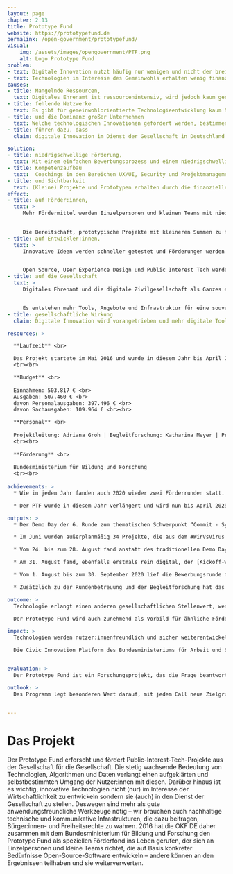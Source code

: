 ```yaml
---
layout: page
chapter: 2.13
title: Prototype Fund
website: https://prototypefund.de
permalink: /open-government/prototypefund/
visual:
    img: /assets/images/opengovernment/PTF.png
    alt: Logo Prototype Fund
problem:
- text: Digitale Innovation nutzt häufig nur wenigen und nicht der breiten Gesellschaft.
- text: Technologien im Interesse des Gemeinwohls erhalten wenig finanzielle Förderung.
causes:
- title: Mangelnde Ressourcen,
  text: Digitales Ehrenamt ist ressourcenintensiv, wird jedoch kaum gesehen, anerkannt oder finanziert. Das Entwickeln neuer Technologien erfolgt deshalb oft im Interesse von Wirtschaftlichkeit oder Datenverwertbarkeit.
- title: fehlende Netzwerke
  text: Es gibt für gemeinwohlorientierte Technologieentwicklung kaum Netzwerke, die sich für eine Verbesserung der Situation einsetzen können.
- title: und die Dominanz großer Unternehmen
  text: Welche technologischen Innovationen gefördert werden, bestimmen derzeit große internationale Konzerne oder Kapitalgeber. Dabei liegt oftmals die Expertise darüber, welche Entwicklungen wirklich benötigt werden oder welche Innovationen der Skalierung bedürfen, in der Gesellschaft – diese wird aber nicht einbezogen und zu wenig gefördert.
- title: führen dazu, dass
  claim: digitale Innovation im Dienst der Gesellschaft in Deutschland kaum stattfindet.

solution:
- title: niedrigschwellige Förderung,
  text: Mit einem einfachen Bewerbungsprozess und einem niedrigschwelligen Förderverfahren zeigen wir, dass die Förderung digitaler Innovationen aus der Gesellschaft möglich und wünschenswert ist.
- title: Kompetenzaufbau
  text:  Coachings in den Bereichen UX/UI, Security und Projektmanagement vermitteln der Open-Source-Community Wissen, das auch bei der Umsetzung weiterer Projekte nützlich sein kann.
- title: und Sichtbarkeit
  text: (Kleine) Projekte und Prototypen erhalten durch die finanzielle Förderung des BMBF mehr Sichtbarkeit – über die Website des Prototype Fund, Medien, Konferenzen und andere Veranstaltungen sowie aktive Vernetzungsarbeit.
effect:
- title: auf Förder:innen,
  text: >
     Mehr Fördermittel werden Einzelpersonen und kleinen Teams mit niedrigschwelligen Verfahren bereitgestellt.
   

     Die Bereitschaft, prototypische Projekte mit kleineren Summen zu fördern, steigt.
- title: auf Entwickler:innen,
  text: >
     Innovative Ideen werden schneller getestet und Förderungen werden als realistische Möglichkeit angesehen, Projekte umzusetzen.


     Open Source, User Experience Design und Public Interest Tech werden als Konzepte weiterverbreitet.
- title: auf die Gesellschaft
  text: >
     Digitales Ehrenamt und die digitale Zivilgesellschaft als Ganzes erfährt mehr Beachtung und Anerkennung.


     Es entstehen mehr Tools, Angebote und Infrastruktur für eine souveräne, digital handlungsfähige und informierte Gesellschaft.
- title: gesellschaftliche Wirkung
  claim: Digitale Innovation wird vorangetrieben und mehr digitale Tools sowie sichere Infrastruktur für die Gesellschaft werden geschaffen.

resources: >

  **Laufzeit** <br>

  Das Projekt startete im Mai 2016 ​und wurde in diesem Jahr bis ​April 2025 verlängert.
  <br><br>

  **Budget** <br>
  
  Einnahmen: 503.817 € <br>
  Ausgaben: 507.460 € <br>
  davon Personalausgaben: 397.496 € <br>
  davon Sachausgaben: 109.964 € <br><br>

  **Personal** <br>
  
  Projektleitung: Adriana Groh | Begleitforschung: Katharina Meyer | Projektmanagement:  Thomas Friese, Marie Gutbub | Kommunikation: Patricia Leu | Controlling: Juliane Krüger / Petra Bálint | technische Administration: Gregor Gilka
  <br><br>
  
  **Förderung** <br>
  
  Bundesministerium für Bildung und Forschung
  <br><br>
 
achievements: >
  * Wie in jedem Jahr fanden auch 2020 wieder zwei Förderrunden statt. Die 7. Runde hat den Schwerpunkt “Engineering Trust - Vertrauen bauen”. Die 8. Runde wurde themenoffen gestaltet. Im Jahr 2020 wurde aufgrund der Coronapandemie die große Bedeutung guter, nutzerfreundlicher Technologie für viele Menschen noch deutlicher. Die Pandemie hat zudem neuartige Lösungen für bisher unbekannte Herausforderungen nötig gemacht. Der PTF hat den #WirVsVirus-Hackathon der Bundesregierung vom 21. bis 23. März 2020 mit initiiert und organisiert. Fast 30.000 Menschen beteiligten sich daran, digitale Lösungen für Probleme rund um die Coronapandemie zu entwickeln. 34 der entstandenen Lösungen hat der PTF in einer zusätzlichen Förderrunde mit 1,5 Mio. € des BMBF gefördert und betreut.

  * Der PTF wurde in diesem Jahr verlängert und wird nun bis April 2025 weiter Open-Source-Projekte fördern und begleiten. Seit August können sich wieder Entwickler:innen und Teams mit ihrer Idee für innovative Open-Source-Software für die erste von 8 weiteren Förderrunden bewerben.

outputs: >
  * Der Demo Day der 6. Runde zum thematischen Schwerpunkt “Commit - System erneuern” am 27. Februar konnte noch analog im bUm Berlin durchgeführt werden. Rund 150 Gäste kamen, um sich einen Tag lang die Arbeit der 16 Förderprojekte anzusehen und den Keynotes von Michelle Thorne und Juliane Krüger zu lauschen ([Video des Demo Day](https://prototypefund.de/video-6-demo-day/)). Auch der Kickoff-Workshop der 7. Runde konnte noch vor Ort durchgeführt werden. Am 1. Februar startete die Bewerbungsphase der 8. Runde und endete am 31. März. Ähnlich wie bei der ersten themenoffenen Ausschreibungsrunde wurden mit über 400 Einreichungen (davon 385 gültige) deutlich mehr Bewerbungen generiert als sonst üblich.

  * Im Juni wurden außerplanmäßig 34 Projekte, die aus dem #WirVsVirus Hackathon hervorgegangen sind, in einer Sonderrunde gefördert. Die meisten der Projekte arbeiteten in einem verkürzten Sprint von drei Monaten an ihrer innovativen Software mit Lösungsideen gegen Corona. Durch die schnelle Zusage und das bereitwillige Nutzen der Strukturen des PTF konnte das BMBF als einziges Bundesministerium knapp ein Viertel der Projekte aus dem Hackathon mit 1,5 Millionen Euro unterstützen. Die Betreuung der Sonderrunde mit rund 10 Projekten mehr als in den üblichen Runden konnte durch das DLR und das Team der OKF DE gestemmt werden.

  * Vom 24. bis zum 28. August fand anstatt des traditionellen Demo Days für den Abschluss des 7. Calls eine [digitale Demo Week](https://archive.demoweek.prototypefund.de/) statt. Neben den (insbesondere technischen) Herausforderungen, die mit der Umstellung des Konzepts kamen, brachte das Online-Format auch Vorteile. Es wurde eine Webseite angefertigt, die den Projekten eine Vorstellung in verschiedenen Formaten - Video, Blogpost oder Live Demo - ermöglichte. So konnte das Abschlussevent einem breiteren Publikum zugänglich gemacht werden. Das Programm der Demo Week wurde eingerahmt von einem Eröffnungs- und Abschlussevent, die ebenfalls im Nachgang auf der Webseite verfügbar waren. Die Projektvorstellungen wurden auf fünf Tage verteilt, womit auch mehr Zeit für die einzelnen Präsentationen der 21 Projekte des 7. Calls blieb.

  * Am 31. August fand, ebenfalls erstmals rein digital, der [Kickoff-Workshop des 8. Calls](https://prototypefund.de/projects/round-8/) statt. Die 17 Förderprojekte wurden durch das Team des Prototype Fund, Vertreter:innen des DLR und die Moderatoren von zero360 auf die anstehende Umsetzungsphase vorbereitet.

  * Vom 1. August bis zum 30. September 2020 lief die Bewerbungsrunde für den 9. Call. Wie schon in der vorhergegangenen Runde war der Call themenoffen und Projekte konnten sich innerhalb der vier thematischen Säulen Civic Tech, Data Literacy, Software-Infrastruktur und Datensicherheit bewerben. Begleitend zur Bewerbungsrunde wurde ein [Trendreport](https://prototypefund.de/wp-content/uploads/2020/08/Trendforschung-Runde-9.pdf) angefertigt, der die Aspekte des kollektiven Handelns und der digitalen Souveränität in Europa beleuchtet. Es gingen für die 9. Kohorte insgesamt 245 gültige Bewerbungen ein. 62 Prozent aller Bewerbungen erfolgten im Team. 55 Prozent der Bewerbungen gehören in den Bereich Civic Tech, 23 Prozent bin den Bereich Software-Infrastruktur, 13 Prozent in den Bereich Datensicherheit und 9 Prozent in den Bereich Data Literacy. Aus den Zahlen lässt sich kein Einfluss der Coronakrise auf die Bewerbungen ableiten. Einzelne Projektideen beschäftigen sich aber mit den durch die Krise neu entstandenen Herausforderungen.

  * Zusätzlich zu der Rundenbetreuung und der Begleitforschung hat das PTF-Team mit der Produktion eines [Podcast](https://prototypefund.de/news/?filter=topics&topics=sound) begonnen. Die bisher veröffentlichten Folgen behandeln Themen im Bereich Innovationen, Public-Interest-Technologien und Open-Source-Software. Um den gesamten Open-Source-Code besser auffindbar zu machen, wurden zudem alle bisherigen Projekte auf dem [GitHub-Account des PTF](https://prototypefund.de/source-codes-unserer-foerderprojekte/) gesammelt. Im Dezember veröffentlichten wir die Broschüre „Community-Technologien von Nutzer:innen für Nutzer:innen“. Die digitale Zivilgesellschaft zeigt ständig ihr großes Engagement – und hat in der Coronakrise vollends bewiesen, dass sie unser (digitales) Leben besser macht. Die Publikation wurde breitflächig an Multiplikator:innen versendet.

outcome: >
  Technologie erlangt einen anderen gesellschaftlichen Stellenwert, wenn ihre positiven Aspekte gegenüber den Risiken herausgestellt werden. Dem nimmt sich der Prototype Fund an: Die Geförderten entwickeln neue Kompetenzen (UX-/UI-Design, Security, Projekt- oder Teammanagement etc). Eine Community aus Open-Source-Entwickler:innen wird aufgebaut, die ihre Fähigkeiten und Ressourcen in den Dienst der Gesellschaft stellt. Das Programm zeigt gezeigt, wie eine Projektförderung tatsächlichfunktionieren kann. Der Fund ist somit Vorbild – und wird in Teilaspekten von anderen Förderern aufgegriffen. Häufig forschen und arbeiten Menschen in diesem Bereich ehrenamtlich und/oder in ihrer Freizeit und werden von klassischen öffentlichen Fördermaßnahmen nicht erreicht, da diese sich in der Regel an Unternehmen, Forschungseinrichtungen oder andere Institutionen richten. Ein großer Teil des digitalen Ehrenamts wird jedoch von Einzelpersonen und kleinen interdisziplinären Teams geleistet. Weil diese aufgrund unpassender Fördermechanismen ihre Projekte nicht konzentriert verfolgen können, kommt ein enormes Innovationspotenzial nicht zum Tragen. Damit überlassen wir als Gesellschaft digitale Angebote den großen Konzernen und profitorientierter Forschung, fördern das Sammeln teilweise kritischer Daten und erhalten proprietäre statt offene Lösungen. Der Bedarf an Alternativen ist entsprechend groß.

  Der Prototype Fund wird auch zunehmend als Vorbild für ähnliche Förderprogramme innerhalb Deutschlands und im europäischen Ausland gesehen. Der bereits angelaufene Prototype Fund Schweiz, mit dem es einen engen Austausch gibt, profitiert stark durch die bereits gewonnenen Erfahrungen aus dem deutschen Prototype Fund und wurde darüber hinaus durch ein Teammitglied des deutschen Prototype Fund ehrenamtlich in der Jury unterstützt. Mit dem ➠[Prototype Fund Hardware](https://hardware.prototypefund.de/) wurde zudem innerhalb der OKF DE in Kooperation mit drei weiteren Partnern und finanziert durch die WIR!-Initiative des Bundesministerium für Bildung und Forschung ein ähnliches Programm  für die Förderung zivilgesellschaftlich relevanter Hardware ins Leben gerufen.

impact: >
  Technologien werden nutzer:innenfreundlich und sicher weiterentwickelt. Soziales Engagement wird nachhaltiger unterstützt. Das Fördersystem wird um eine andere Kultur ergänzt, denn der Prototype Fund fördert Civic-Tech-Projekte und kleine Teams sowie technische Infrastruktur – mit gesellschaftlichen, nicht  wirtschaftlichen Interessen an erster Stelle.

  Die Civic Innovation Platform des Bundesministeriums für Arbeit und Soziales ist im Juni 2021 in eine zweite Bewerbungsrunde gestartet. In die Entstehung der Plattform flossen Erfahrungen des Prototype Fund ein. Im Schweizer Prototype Fund startete im April ebenfalls bereits die zweite Bewerbungsphase für innovative Open-Source-Projekte, welche die demokratische Partizipation in der Schweiz durch digitale Lösungen stärken.


evaluation: >
  Der Prototype Fund ist ein Forschungsprojekt, das die Frage beantworten will, wie neue Zielgruppen für öffentliche Fördergelder erschlossen werden können und wie die öffentlichen Fördermaßnahmen so angepasst werden können, dass sie für neue Zielgruppen auch nutzbar sind. In der Begleitforschung wird jede Förderrunde bezüglich Outreach, Bewerbungs- und Bewertungsprozess sowie mit Blick auf die Umsetzungsphase evaluiert. Ausgehend von den jeweiligen Ergebnissen werden die Fördermodalitäten von Runde zu Runde angepasst. Besonders hervorzuheben ist hier der Anstieg der Förderquote von 60 % auf 95 % – der Eigenanteil, den die Projekte einbringen müssen, hat sich somit deutlich verringert. Geförderte Projekte erhalten gezielte Coachingangebote, die basierend auf den Erfahrungen der letzten Jahre um Beratung zu Gründungsthemen sowie um ein Kontingent an freien Coachings erweitert wurden. 

outlook: >
  Das Programm legt besonderen Wert darauf, mit jedem Call neue Zielgruppen anzusprechen und die Gruppe der Einreichenden weiter zu diversifizieren. Des Weiteren wird verstärkt der Blick in die Zukunft gerichtet und ein Fokus darauf gelegt, die Projekte auch über die Förderzeit hinaus nachhaltig erfolgreich zu machen.


---
```



# Das Projekt

Der Prototype Fund erforscht und fördert Public-Interest-Tech-Projekte aus der Gesellschaft für die Gesellschaft. Die stetig wachsende Bedeutung von Technologien, Algorithmen und Daten verlangt einen aufgeklärten und selbstbestimmten Umgang der Nutzer:innen mit diesen. Darüber hinaus ist es wichtig, innovative Technologien nicht (nur) im Interesse der Wirtschaftlichkeit zu entwickeln sondern sie (auch) in den Dienst der Gesellschaft zu stellen. Deswegen sind mehr als gute anwendungsfreundliche Werkzeuge nötig – wir brauchen auch nachhaltige technische und kommunikative Infrastrukturen, die dazu beitragen, Bürger:innen- und Freiheitsrechte zu wahren. 2016 hat die OKF DE daher zusammen mit dem Bundesministerium für Bildung und Forschung den Prototype Fund als speziellen Förderfond ins Leben gerufen, der sich an Einzelpersonen und kleine Teams richtet, die auf Basis konkreter Bedürfnisse Open-Source-Software entwickeln – andere können an den Ergebnissen teilhaben und sie weiterverwerten. 
